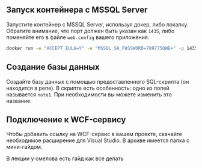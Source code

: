## Запуск контейнера с MSSQL Server

Запустите контейнер с MSSQL Server, используя докер, либо локалку. Обратите внимание, что порт должен быть указан как `1435`, либо поменяйте его в файле `web.config` вашего приложения.

```bash
docker run -e "ACCEPT_EULA=Y" -e "MSSQL_SA_PASSWORD=789775QWE+" -p 1435:1433 -d mcr.microsoft.com/mssql/server:2022-latest
```

## Создание базы данных

Создайте базу данных с помощью предоставленного SQL-скрипта (он находится в репе). В скрипте есть особенность: одно из полей называется `note1`. При необходимости вы можете изменить это название.

## Подключение к WCF-сервису

Чтобы добавить ссылку на WCF-сервис в вашем проекте, скачайте необходимое расширение для Visual Studio. В архиве имеется папка с мини-гайдом.

В лекции у смелова есть гайд как все делать